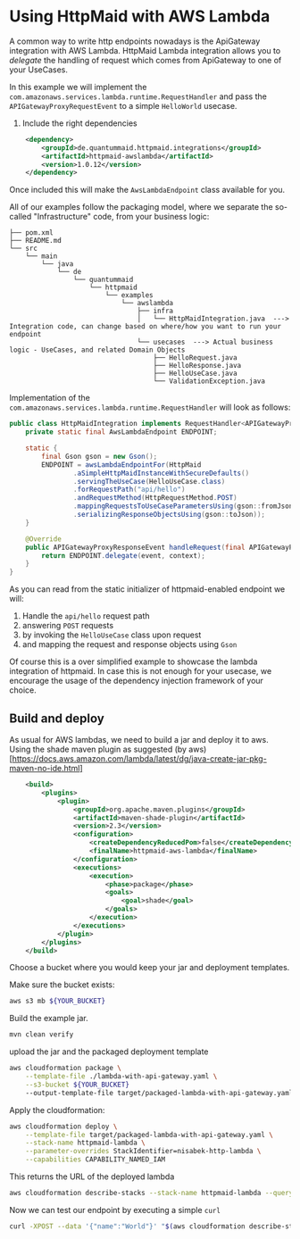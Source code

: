 # Using HttpMaid with AWS Lambda

A common way to write http endpoints nowadays is the ApiGateway integration with AWS Lambda. 
HttpMaid Lambda integration allows you to _delegate_ the handling of request which comes from ApiGateway to one of your UseCases.

In this example we will implement the `com.amazonaws.services.lambda.runtime.RequestHandler` and pass the `APIGatewayProxyRequestEvent`
to a simple `HelloWorld` usecase.

1. Include the right dependencies

```xml
    <dependency>
        <groupId>de.quantummaid.httpmaid.integrations</groupId>
        <artifactId>httpmaid-awslambda</artifactId>
        <version>1.0.12</version>
    </dependency>
```


Once included this will make the `AwsLambdaEndpoint` class available for you.

All of our examples follow the packaging model, where we separate the so-called "Infrastructure" code, from your business logic:

```text
├── pom.xml
├── README.md
└── src
    └── main
        └── java
            └── de
                └── quantummaid
                    └── httpmaid
                        └── examples
                            └── awslambda
                                ├── infra
                                │   └── HttpMaidIntegration.java  ---> Integration code, can change based on where/how you want to run your endpoint
                                └── usecases  ---> Actual business logic - UseCases, and related Domain Objects
                                    ├── HelloRequest.java
                                    ├── HelloResponse.java
                                    ├── HelloUseCase.java
                                    └── ValidationException.java
```


Implementation of the `com.amazonaws.services.lambda.runtime.RequestHandler` will look as follows: 

```java
public class HttpMaidIntegration implements RequestHandler<APIGatewayProxyRequestEvent, APIGatewayProxyResponseEvent> {
    private static final AwsLambdaEndpoint ENDPOINT;

    static {
        final Gson gson = new Gson();
        ENDPOINT = awsLambdaEndpointFor(HttpMaid
                .aSimpleHttpMaidInstanceWithSecureDefaults()
                .servingTheUseCase(HelloUseCase.class)
                .forRequestPath("api/hello")
                .andRequestMethod(HttpRequestMethod.POST)
                .mappingRequestsToUseCaseParametersUsing(gson::fromJson)
                .serializingResponseObjectsUsing(gson::toJson));
    }

    @Override
    public APIGatewayProxyResponseEvent handleRequest(final APIGatewayProxyRequestEvent event, final Context context) {
        return ENDPOINT.delegate(event, context);
    }
}
```

As you can read from the static initializer of httpmaid-enabled endpoint we will:

1. Handle the `api/hello` request path
2. answering `POST` requests
3. by invoking the `HelloUseCase` class upon request
4. and mapping the request and response objects using `Gson`

Of course this is a over simplified example to showcase the lambda integration of httpmaid. 
In case this is not enough for your usecase, we encourage the usage of the dependency injection framework of your choice.

## Build and deploy

As usual for AWS lambdas, we need to build a jar and deploy it to aws. Using the shade maven plugin as suggested (by aws)[https://docs.aws.amazon.com/lambda/latest/dg/java-create-jar-pkg-maven-no-ide.html]

```xml
    <build>
        <plugins>
            <plugin>
                <groupId>org.apache.maven.plugins</groupId>
                <artifactId>maven-shade-plugin</artifactId>
                <version>2.3</version>
                <configuration>
                    <createDependencyReducedPom>false</createDependencyReducedPom>
                    <finalName>httpmaid-aws-lambda</finalName>
                </configuration>
                <executions>
                    <execution>
                        <phase>package</phase>
                        <goals>
                            <goal>shade</goal>
                        </goals>
                    </execution>
                </executions>
            </plugin>
        </plugins>
    </build>
```


Choose a bucket where you would keep your jar and deployment templates.

Make sure the bucket exists:

```bash
aws s3 mb ${YOUR_BUCKET}
```

Build the example jar.

```bash
mvn clean verify
```

upload the jar and the packaged deployment template

```bash
aws cloudformation package \
    --template-file ./lambda-with-api-gateway.yaml \
    --s3-bucket ${YOUR_BUCKET} 
    --output-template-file target/packaged-lambda-with-api-gateway.yaml
```

Apply the cloudformation:

```bash
aws cloudformation deploy \
    --template-file target/packaged-lambda-with-api-gateway.yaml \
    --stack-name httpmaid-lambda \
    --parameter-overrides StackIdentifier=nisabek-http-lambda \
    --capabilities CAPABILITY_NAMED_IAM
```

This returns the URL of the deployed lambda 

```bash
aws cloudformation describe-stacks --stack-name httpmaid-lambda --query 'Stacks[0].Outputs[0].OutputValue'
```

Now we can test our endpoint by executing a simple `curl`

```bash
curl -XPOST --data '{"name":"World"}' "$(aws cloudformation describe-stacks --stack-name httpmaid-lambda --query 'Stacks[0].Outputs[0].OutputValue' --output text)"/api/hello 
```
